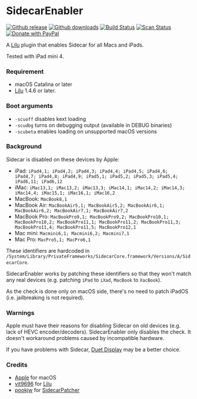 # SidecarEnabler

[![Github release](https://img.shields.io/github/release/hieplpvip/SidecarEnabler.svg?color=blue)](https://github.com/hieplpvip/SidecarEnabler/releases/latest)
[![Github downloads](https://img.shields.io/github/downloads/hieplpvip/SidecarEnabler/total.svg?color=blue)](https://github.com/hieplpvip/SidecarEnabler/releases)
[![Build Status](https://travis-ci.org/hieplpvip/SidecarEnabler.svg?branch=master)](https://travis-ci.org/hieplpvip/SidecarEnabler)
[![Scan Status](https://scan.coverity.com/projects/21608/badge.svg)](https://scan.coverity.com/projects/21608)
[![Donate with PayPal](https://img.shields.io/badge/paypal-donate-red.svg)](https://paypal.me/lebhiep)

A [Lilu](https://github.com/acidanthera/Lilu) plugin that enables Sidecar for all Macs and iPads.

Tested with iPad mini 4.

### Requirement
- macOS Catalina or later
- [Lilu](https://github.com/vit9696/Lilu) 1.4.6 or later.

### Boot arguments
- `-scuoff` disables kext loading
- `-scudbg` turns on debugging output (available in DEBUG binaries)
- `-scubeta` enables loading on unsupported macOS versions

### Background

Sidecar is disabled on these devices by Apple:
- iPad: `iPad4,1; iPad4,2; iPad4,3; iPad4,4; iPad4,5; iPad4,6; iPad4,7; iPad4,8; iPad4,9; iPad5,1; iPad5,2; iPad5,3; iPad5,4; iPad6,11; iPad6,12`
- iMac: `iMac13,1; iMac13,2; iMac13,3; iMac14,1; iMac14,2; iMac14,3; iMac14,4; iMac15,1; iMac16,1; iMac16,2`
- MacBook: `MacBook8,1`
- MacBook Air: `MacBookAir5,1; MacBookAir5,2; MacBookAir6,1; MacBookAir6,2; MacBookAir7,1; MacBookAir7,2`
- MacBook Pro: `MacBookPro9,1; MacBookPro9,2; MacBookPro10,1; MacBookPro10,2; MacBookPro11,1; MacBookPro11,2; MacBookPro11,3; MacBookPro11,4; MacBookPro11,5; MacBookPro12,1`
- Mac mini: `Macmini6,1; Macmini6,2; Macmini7,1`
- Mac Pro: `MacPro5,1; MacPro6,1`

These identifiers are hardcoded in `/System/Library/PrivateFrameworks/SidecarCore.framework/Versions/A/SidecarCore`.

SidecarEnabler works by patching these identifiers so that they won't match any real devices (e.g. patching `iPad` to `iXad`, `MacBook` to `XacBook`).

As the check is done only on macOS side, there's no need to patch iPadOS (i.e. jailbreaking is not required).

### Warnings

Apple must have their reasons for disabling Sidecar on old devices (e.g. lack of HEVC encoder/decoders). SidecarEnabler only disables the check. It doesn't workaround problems caused by incompatible hardware.

If you have problems with Sidecar, [Duet Display](https://www.duetdisplay.com/) may be a better choice.

### Credits
- [Apple](https://www.apple.com) for macOS
- [vit9696](https://github.com/vit9696) for [Lilu](https://github.com/acidanthera/Lilu)
- [pookjw](https://github.com/pookjw) for [SidecarPatcher](https://github.com/pookjw/SidecarPatcher)
